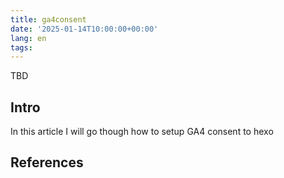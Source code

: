 ```yaml
---
title: ga4consent
date: '2025-01-14T10:00:00+00:00'
lang: en
tags:
---
```


TBD

## Intro ##

In this article I will go though how to setup GA4 consent to hexo

## References ##
